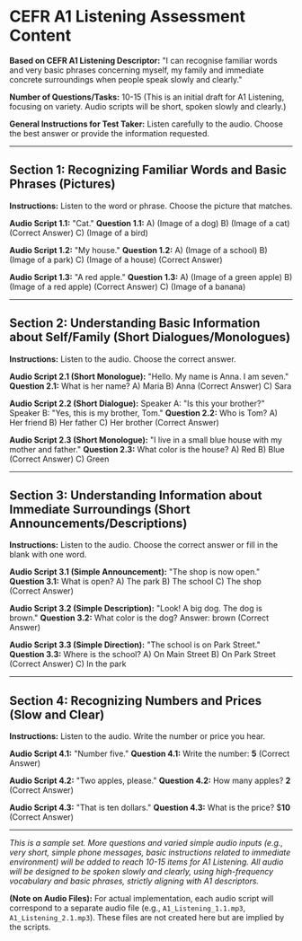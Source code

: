 # CEFR A1 Listening Assessment Content

**Based on CEFR A1 Listening Descriptor:** "I can recognise familiar words and very basic phrases concerning myself, my family and immediate concrete surroundings when people speak slowly and clearly."

**Number of Questions/Tasks:** 10-15 (This is an initial draft for A1 Listening, focusing on variety. Audio scripts will be short, spoken slowly and clearly.)

**General Instructions for Test Taker:** Listen carefully to the audio. Choose the best answer or provide the information requested.

---

## Section 1: Recognizing Familiar Words and Basic Phrases (Pictures)

**Instructions:** Listen to the word or phrase. Choose the picture that matches.

**Audio Script 1.1:** "Cat."
**Question 1.1:**
A) (Image of a dog)
B) (Image of a cat) (Correct Answer)
C) (Image of a bird)

**Audio Script 1.2:** "My house."
**Question 1.2:**
A) (Image of a school)
B) (Image of a park)
C) (Image of a house) (Correct Answer)

**Audio Script 1.3:** "A red apple."
**Question 1.3:**
A) (Image of a green apple)
B) (Image of a red apple) (Correct Answer)
C) (Image of a banana)

---

## Section 2: Understanding Basic Information about Self/Family (Short Dialogues/Monologues)

**Instructions:** Listen to the audio. Choose the correct answer.

**Audio Script 2.1 (Short Monologue):** "Hello. My name is Anna. I am seven."
**Question 2.1:** What is her name?
 A) Maria
 B) Anna (Correct Answer)
 C) Sara

**Audio Script 2.2 (Short Dialogue):**
Speaker A: "Is this your brother?"
Speaker B: "Yes, this is my brother, Tom."
**Question 2.2:** Who is Tom?
 A) Her friend
 B) Her father
 C) Her brother (Correct Answer)

**Audio Script 2.3 (Short Monologue):** "I live in a small blue house with my mother and father."
**Question 2.3:** What color is the house?
 A) Red
 B) Blue (Correct Answer)
 C) Green

---

## Section 3: Understanding Information about Immediate Surroundings (Short Announcements/Descriptions)

**Instructions:** Listen to the audio. Choose the correct answer or fill in the blank with one word.

**Audio Script 3.1 (Simple Announcement):** "The shop is now open."
**Question 3.1:** What is open?
 A) The park
 B) The school
 C) The shop (Correct Answer)

**Audio Script 3.2 (Simple Description):** "Look! A big dog. The dog is brown."
**Question 3.2:** What color is the dog?
   Answer: brown (Correct Answer)

**Audio Script 3.3 (Simple Direction):** "The school is on Park Street."
**Question 3.3:** Where is the school?
 A) On Main Street
 B) On Park Street (Correct Answer)
 C) In the park

---

## Section 4: Recognizing Numbers and Prices (Slow and Clear)

**Instructions:** Listen to the audio. Write the number or price you hear.

**Audio Script 4.1:** "Number five."
**Question 4.1:** Write the number: __5__ (Correct Answer)

**Audio Script 4.2:** "Two apples, please."
**Question 4.2:** How many apples? __2__ (Correct Answer)

**Audio Script 4.3:** "That is ten dollars."
**Question 4.3:** What is the price? $__10__ (Correct Answer)

---

*This is a sample set. More questions and varied simple audio inputs (e.g., very short, simple phone messages, basic instructions related to immediate environment) will be added to reach 10-15 items for A1 Listening. All audio will be designed to be spoken slowly and clearly, using high-frequency vocabulary and basic phrases, strictly aligning with A1 descriptors.* 

**(Note on Audio Files):** For actual implementation, each audio script will correspond to a separate audio file (e.g., `A1_Listening_1.1.mp3`, `A1_Listening_2.1.mp3`). These files are not created here but are implied by the scripts.

